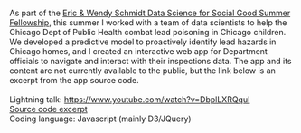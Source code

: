 <br />
As part of the <a href="http://dssg.io">Eric & Wendy Schmidt Data Science for Social Good Summer Fellowship</a>, this summer I worked with a team of data scientists to help the Chicago Dept of Public Health combat lead poisoning in Chicago children.  
<br />
We developed a predictive model to proactively identify lead hazards in Chicago homes, and I created an interactive web app for Department officials to navigate and interact with their inspections data. The app and its content are not currently available to the public, but the link below is an excerpt from the app source code. 
<br /><br />
Lightning talk: <a href="https://www.youtube.com/watch?v=DbplLXRQquI">https://www.youtube.com/watch?v=DbplLXRQquI</a>
<br />
<a href="http://github.com/andrew-reece/datascience/blob/master/lead/explore.js">Source code excerpt</a> 
<br />
Coding language: Javascript (mainly D3/JQuery)